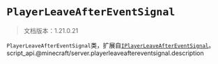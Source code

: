 # `PlayerLeaveAfterEventSignal`

> 文档版本：1.21.0.21

`PlayerLeaveAfterEventSignal`类，扩展自[`IPlayerLeaveAfterEventSignal`](./iplayerleaveaftereventsignal.md)。script_api.@minecraft/server.playerleaveaftereventsignal.description
